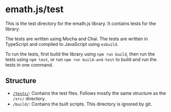 # emath.js/test

This is the test directory for the emath.js library. It contains tests for the library.

The tests are written using Mocha and Chai. The tests are written in TypeScript and compiled to JavaScript using `esbuild`.

To run the tests, first build the library using `npm run build`, then run the tests using `npm test`, or run `npm run build-and-test` to build and run the tests in one command.

## Structure

- [`/tests/`](./tests): Contains the test files. Follows mostly the same structure as the `/src/` directory.
- `/build/`: Contains the built scripts. This directory is ignored by git.

